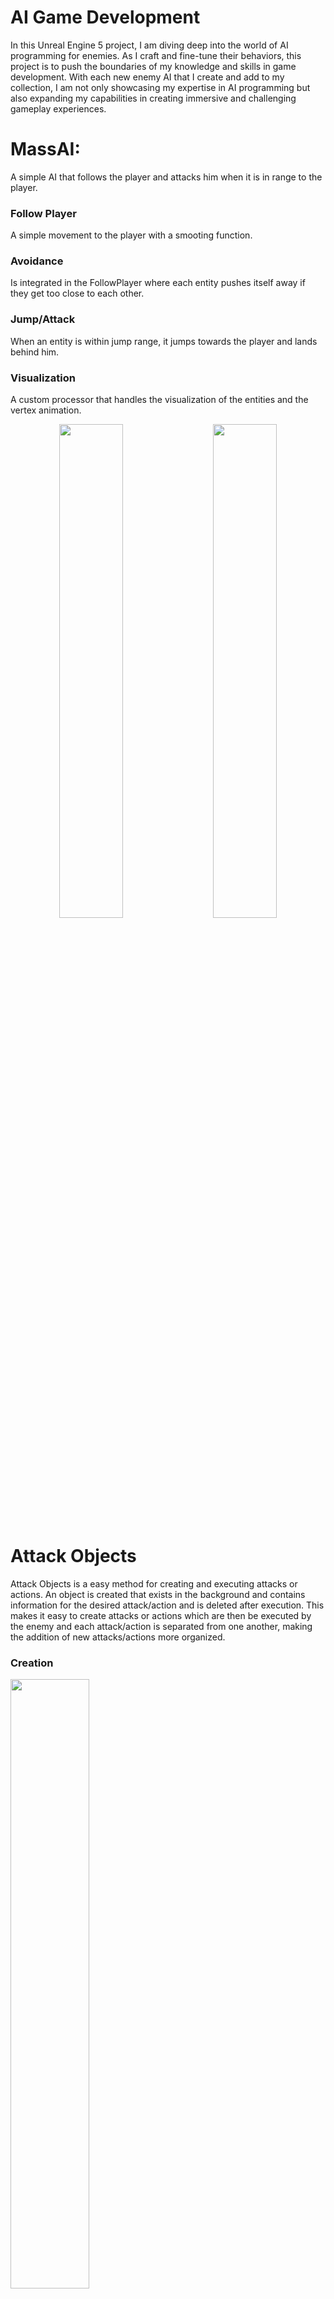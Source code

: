 # AI Game Development

In this Unreal Engine 5 project, I am diving deep into the world of AI programming for enemies. As I craft and fine-tune their behaviors, this project is to push the boundaries of my knowledge and skills in game development. 
With each new enemy AI that I create and add to my collection, I am not only showcasing my expertise in AI programming but also expanding my capabilities in creating immersive and challenging gameplay experiences.

# MassAI:
A simple AI that follows the player and attacks him when it is in range to the player.

  ### Follow Player 
  A simple movement to the player with a smooting function.
  ### Avoidance
  Is integrated in the FollowPlayer where each entity pushes itself away if they get too close to each other. 
  ### Jump/Attack 
  When an entity is within jump range, it jumps towards the player and lands behind him.
  ### Visualization
  A custom processor that handles the visualization of the entities and the vertex animation.
  <p align="center">
   <img src="https://github.com/Almin-B/Boss_AI/blob/main/AI_Gifs/MassAI_01.gif" width="45%"/>
   &nbsp; &nbsp;
   <img src="https://github.com/Almin-B/Boss_AI/blob/main/AI_Gifs/MassAI_03.gif" width="45%"/>
  </p>


# Attack Objects
Attack Objects is a easy method for creating and executing attacks or actions.
An object is created that exists in the background and contains information for the desired attack/action and is deleted after execution. This makes it easy to create attacks or actions which are then be executed by the enemy and each attack/action is separated from one another, making the addition of new attacks/actions more organized.

 ### Creation
 
 <img src="https://github.com/Almin-B/Boss_AI/blob/main/AI_Gifs/CreateAttackObj.gif" width="50%" height="50%"/>

 Example of information and scripts in an attack object:
 
 <img src="https://github.com/Almin-B/Boss_AI/blob/main/AI_Gifs/AttackObj_01.PNG" width="85%" height="85%"/>
 
 ### Assign
 
 <img src="https://github.com/Almin-B/Boss_AI/blob/main/AI_Gifs/AssignAttackObj.gif" width="50%" height="50%"/>
 
 ### Attack Execute
 
 <img src="https://github.com/Almin-B/Boss_AI/blob/main/AI_Gifs/ExecuteAttackObj.gif" width="50%" height="50%"/>

 
# Currupted Raccoon

## Boss Entrance
A start sequence that is activated when entering the boss arena that starts the boss fight

<img src="https://github.com/Almin-B/Boss_AI/blob/main/AI_Gifs/BossAI_Entrance.gif" width="85%" height="85%"/>

## Attacks

 ### Simple Attacks
 Simple bite and claw attacks that are combined and executed rapidly by the boss
 
 <img src="https://github.com/Almin-B/Boss_AI/blob/main/AI_Gifs/BossAI_Attack_Simple_01.gif" width="85%" height="85%"/>
 <img src="https://github.com/Almin-B/Boss_AI/blob/main/AI_Gifs/BossAI_Attack_Simple_02.gif" width="85%" height="85%"/>
 
 ### Delayed Attack
 An attack that is delayed by the boss to disorient the player
 
 <img src="https://github.com/Almin-B/Boss_AI/blob/main/AI_Gifs/BossAI_Attack_Delay.gif" width="85%" height="85%"/>
 
 ### Stumper Attack
 An environmental attack that deals damage to everything within a radius of the boss
 
 <img src="https://github.com/Almin-B/Boss_AI/blob/main/AI_Gifs/BossAI_Attack_Stumper.gif" width="85%" height="85%"/>
 
 ### Roll Attack
 An attack that is added in the second phase (below 50 % boss life) in which the boss first jumps upwards and disappears from sight, only to deal major damage to the player after a short time with a roll attack. During this attack, the player is warned which side the attack is coming from (indicated by a red pulse effect in the HUD).
 
 <img src="https://github.com/Almin-B/Boss_AI/blob/main/AI_Gifs/BossAI_RollAttack.gif" width="85%" height="85%"/>
 
## Player Action Reading and Player Punishment
The boss can read certain actions of the player and then execute counter attacks to punish the player. In this case, the boss only reads whether the player is healing, which means that badly timed heals are punished (the boss has a 50% chance of performing a counterattack).

<img src="https://github.com/Almin-B/Boss_AI/blob/main/AI_Gifs/BossAI_PunishAttack.gif" width="85%" height="85%"/>

## Boss Stunn
The Guard mechanic already implemented in SpearFighter was also used here, where the boss's guard breaks and he cannot move for a short time.

<img src="https://github.com/Almin-B/Boss_AI/blob/main/AI_Gifs/BossAI_Stunn.gif" width="85%" height="85%"/>

# SpearFighter

## Patrolling
Patrolling is pretty simple, the enemy moves to each PatrolPoint, waits there for a while and then moves on to the next one. In order to create a **PatrolPath**, you have to drag the blueprint **BP_EnemyPatrolPath** into the level and then you can add an array of vectors in the details panel, where for each new element a **Gizmo** is added, allowing you to set the respective **PatrolPoint Location**.

 <img src="https://github.com/Almin-B/Boss_AI/blob/main/AI_Gifs/LanceFighterGIF-Pathfollowing.gif" width="85%" height="85%"/>
 
## Defense
 ### Guard Buildup
 The **Guard** is the enemy's **Defense Stamina**, which is built up when the enemy blocks attacks from the player. This bar is shown as a yellow outline around the enemy's life bar and is also reduced again if the player does not attack the enemy for a longer   period of time.
 ### Guard Break
 If the Guard bar is fully built up, the enemy's defense breaks, resulting in the opponent being stunned for a short time and losing life.
 
 <img src="https://github.com/Almin-B/Boss_AI/blob/main/AI_Gifs/LanceFighterGIF-GuardBuildUpAndBreake.gif" width="85%" height="85%"/>
 
## Attacks

### 1. Spear Thrust
The Spear Thrust Attack, where the enemy rushes towards the player and damages the player when it hits him, is used to prevent the player from running away from the enemy so easily.
This attack is only executed by the enemy when he is far away from the player.

 <img src="https://github.com/Almin-B/Boss_AI/blob/main/AI_Gifs/LanceFighterGIF-Thrust.gif" width="85%" height="85%"/>

### 2. Windblade Projectile Attack
The WindBlade Projectile Attack, in which the enemy shoots a projectile towards the player, is executed when the enemy is not too close to the player or after the enemy blocks an attack from the player and then dashes backwards to get distance to the player. The player can then dodge or block this attack.  

 <img src="https://github.com/Almin-B/Boss_AI/blob/main/AI_Gifs/LanceFighterGIF-Windblade.gif" width="85%" height="85%"/>

### 3. Close Combat Attacks
The close combat attacks consist of 3 different fast attacks, where each attack has its own percentage probability of being executed. These probabilities are set in the corresponding enemy blueprint (e.g. BP_LanceFighter).  

### Attack 1
<img src="https://github.com/Almin-B/Boss_AI/blob/main/AI_Gifs/LanceFighterGIF-CombatAttack1.gif" width="85%" height="85%"/>
### Attack 2
<img src="https://github.com/Almin-B/Boss_AI/blob/main/AI_Gifs/LanceFighterGIF-CombatAttack2.gif" width="85%" height="85%"/>
### Attack 3
<img src="https://github.com/Almin-B/Boss_AI/blob/main/AI_Gifs/LanceFighterGIF-CombatAttack3.gif" width="85%" height="85%"/>
